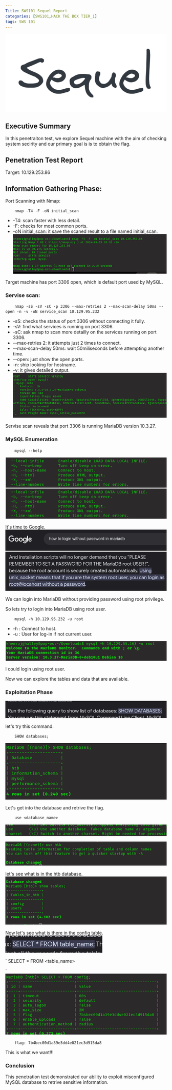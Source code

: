 ```yaml
---
Title: SWS101 Sequel Report
categories: [SWS101,HACK THE BOX TIER_1]
tags: SWS 101
---
```

![sequel](/assets/img/sequel.png)

## Executive Summary
In this penetraiton test, we explore Sequel machine with the aim of checking system secirity and our primary goal is is to obtain the flag.

## Penetration Test Report
Target: 10.129.253.86

## Information Gathering Phase:
Port Scanning with Nmap:

        nmap -T4 -F -oN initial_scan


- -T4: scan faster with less detail.
- -F: checks for most common ports.
-  -oN initial_scan: it save the scaned result to a file named initial_scan.
![nmap](/assets/img/sequelnmap.png)

Target machine has port 3306 open, which is default port used by MySQL.

### Servise scan:
        nmap -sS -sV -sC -p 3306 --max-retries 2 --max-scan-delay 50ms --open -n -v -oN service_scan 10.129.95.232
- -sS: checks the status of port 3306 without connecting it fully.
- -sV: find what services is running on port 3306.
- -sC: ask nmap to scan more detailly on the services running on port 3306.
-  --max-retries 2: it attempts just 2 times to connect.
- --max-scan-delay 50ms: wait 50miliseconds before attempting another time.
- --open: just show the open ports.
- -n: ship looking for hostname.
- -v: it gives detailed output.
![service scan](/assets/img/servicescansequel.png)

Servise scan reveals that port 3306 is running MariaDB version 10.3.27.

### MySQL Enumeration

        mysql --help   

![mysql](/assets/img/sequelhost.png)
![mysql](/assets/img/sequeluser.png)

It's time to Google.
![mysql](/assets/img/sequelmariagoogle.png)
![mysql](/assets/img/sequelmariaroot.png)

We can login into MariaDB without providing password using root privilege.

So lets try to login into MariaDB using root user.

        mysql -h 10.129.95.232 -u root 

- -h : Connect to host.
- -u : User for log-in if not current user.

![mysql](/assets/img/sequelmariadblogin.png)

I could login using root user.

Now we can explore the tables and data that are available.

### Exploitation Phase

![mysql](/assets/img/sequelshowdata.png)

let's try this command.

        SHOW databases;

![mysql](/assets/img/sequeldatabase.png)

Let's get into the database and retrive the flag.

        use <database_name>

![sequel database](/assets/img/sequelusedatabase.png)

![mysql](/assets/img/sequelhtb.png)

let's see what is in the htb database.
![htb table](/assets/img/sequelhtbtable.png)

Now let's see what is there in the config table.
![table](/assets/img/sequelcongiftable.png)

`        SELECT * FROM <table_name>

`![flag](/assets/img/sequelflag.png)

        flag: 7b4bec00d1a39e3dd4e021ec3d915da8
This is what we want!!!

### Conclusion
This penetration test demonstrated our ability to exploit misconfigured MySQL database to retrive sensitive information.
